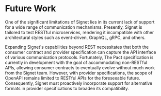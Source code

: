 # Future Work

One of the significant limitations of Signet lies in its current lack of support for a wide range of communication mechanisms.
Presently, Signet is tailored to test RESTful microservices, rendering it incompatible with other architectural styles such as event-driven, GraphQL, gRPC, and others.

Expanding Signet's capabilities beyond REST necessitates that both the consumer contract and provider specification can capture the API interface of various communication protocols.
Fortunately, The Pact specification is currently in development with the goal of accommodating non-RESTful APIs, allowing consumer contracts to eventually evolve without much work from the Signet team.
However, with provider specifications, the scope of OpenAPI remains limited to RESTful APIs for the foreseeable future.
Consequently, Signet must proactively incorporate support for alternative formats in provider specifications to broaden its compatibility.
